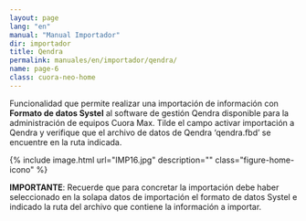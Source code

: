 ```yaml
---
layout: page
lang: "en"
manual: "Manual Importador"
dir: importador
title: Qendra
permalink: manuales/en/importador/qendra/
name: page-6
class: cuora-neo-home
---
```


Funcionalidad que permite realizar una importación de información con **Formato de datos Systel** al software de gestión Qendra disponible para la administración de equipos Cuora Max.
Tilde el campo activar importación a Qendra y verifique que el archivo de datos de Qendra ‘qendra.fbd’ se encuentre en la ruta indicada.


{% include image.html url="IMP16.jpg" description="" class="figure-home-icono" %}


**IMPORTANTE**: Recuerde que para concretar la importación debe haber seleccionado en la solapa datos de importación el formato de datos Systel e indicado la ruta del archivo que contiene la información a importar.
